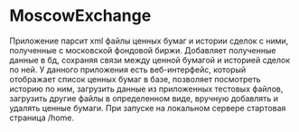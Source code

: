 # MoscowExchange
Приложение парсит xml файлы ценных бумаг и истории сделок с ними, полученные с московской фондовой биржи.
Добавляет полученные данные в бд, сохраняя связи между ценной бумагой и историей сделок по ней.
У данного приложения есть веб-интерфейс, который отображает список ценных бумаг в базе, позволяет посмотреть историю по ним, загрузить данные из приложенных тестовых файлов, загрузить другие файлы в определенном виде, вручную добавлять и удалять ценные бумаги.
При запуске на локальном сервере стартовая страница /home.
